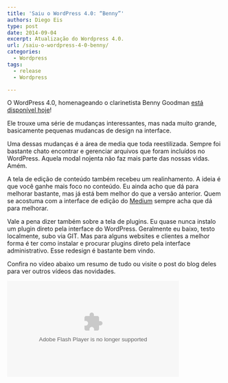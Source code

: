 ```yaml
---
title: 'Saiu o WordPress 4.0: “Benny”'
authors: Diego Eis
type: post
date: 2014-09-04
excerpt: Atualização do Wordpress 4.0.
url: /saiu-o-wordpress-4-0-benny/
categories:
  - Wordpress
tags:
  - release
  - Wordpress

---
```

O WordPress 4.0, homenageando o clarinetista Benny Goodman [está disponível hoje][1]!

Ele trouxe uma série de mudanças interessantes, mas nada muito grande, basicamente pequenas mudancas de design na interface.

Uma dessas mudanças é a área de media que toda reestilizada. Sempre foi bastante chato encontrar e gerenciar arquivos que foram incluídos no WordPress. Aquela modal nojenta não faz mais parte das nossas vidas. Amém.

A tela de edição de conteúdo também recebeu um realinhamento. A ideia é que você ganhe mais foco no conteúdo. Eu ainda acho que dá para melhorar bastante, mas já está bem melhor do que a versão anterior. Quem se acostuma com a interface de edição do [Medium][2] sempre acha que dá para melhorar.

Vale a pena dizer também sobre a tela de plugins. Eu quase nunca instalo um plugin direto pela interface do WordPress. Geralmente eu baixo, testo localmente, subo via GIT. Mas para alguns websites e clientes a melhor forma é ter como instalar e procurar plugins direto pela interface administrativo. Esse redesign é bastante bem vindo.

Confira no vídeo abaixo um resumo de tudo ou visite o post do blog deles para ver outros vídeos das novidades.

<embed type="application/x-shockwave-flash" src="https://s0.videopress.com/player.swf?v=1.03" width="400" height="224" wmode="direct" seamlesstabbing="true" allowfullscreen="true" allowscriptaccess="always" overstretch="true" flashvars="guid=bUdzKMro&isDynamicSeeking=true">
</embed>

 [1]: http://wordpress.org/news/2014/09/benny/
 [2]: http://medium.com/@diegoeis/